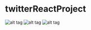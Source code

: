 # twitterReactProject


![alt tag](https://github.com/DavidGuben/twitterReactProject/tree/master/mockups/twitterCloneMockup-01)
![alt tag](https://github.com/DavidGuben/twitterReactProject/tree/master/mockups/twitterCloneMockup-02)
![alt tag](https://github.com/DavidGuben/twitterReactProject/tree/master/mockups/twitterCloneMockup-03)
